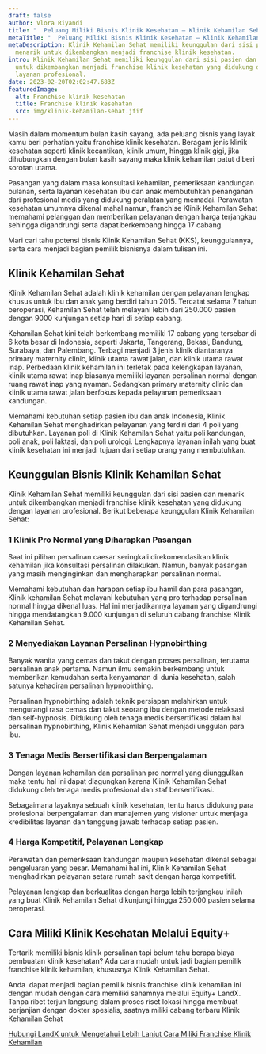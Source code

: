 ```yaml
---
draft: false
author: Vlora Riyandi
title: "  Peluang Miliki Bisnis Klinik Kesehatan – Klinik Kehamilan Sehat"
metaTitle: "  Peluang Miliki Bisnis Klinik Kesehatan – Klinik Kehamilan Sehat"
metaDescription: Klinik Kehamilan Sehat memiliki keunggulan dari sisi pasien dan
  menarik untuk dikembangkan menjadi franchise klinik kesehatan.
intro: Klinik Kehamilan Sehat memiliki keunggulan dari sisi pasien dan menarik
  untuk dikembangkan menjadi franchise klinik kesehatan yang didukung dengan
  layanan profesional.
date: 2023-02-20T02:02:47.683Z
featuredImage:
  alt: Franchise klinik kesehatan
  title: Franchise klinik kesehatan
  src: img/klinik-kehamilan-sehat.jfif
---
```

Masih dalam momentum bulan kasih sayang, ada peluang bisnis yang layak kamu beri perhatian yaitu franchise klinik kesehatan. Beragam jenis klinik kesehatan seperti klinik kecantikan, klinik umum, hingga klinik gigi, jika dihubungkan dengan bulan kasih sayang maka klinik kehamilan patut diberi sorotan utama.

Pasangan yang dalam masa konsultasi kehamilan, pemeriksaan kandungan bulanan, serta layanan kesehatan ibu dan anak membutuhkan penanganan dari profesional medis yang didukung peralatan yang memadai. Perawatan kesehatan umumnya dikenal mahal namun, franchise Klinik Kehamilan Sehat memahami pelanggan dan memberikan pelayanan dengan harga terjangkau sehingga digandrungi serta dapat berkembang hingga 17 cabang.

Mari cari tahu potensi bisnis Klinik Kehamilan Sehat (KKS), keunggulannya, serta cara menjadi bagian pemilik bisnisnya dalam tulisan ini.

## Klinik Kehamilan Sehat

Klinik Kehamilan Sehat adalah klinik kehamilan dengan pelayanan lengkap khusus untuk ibu dan anak yang berdiri tahun 2015. Tercatat selama 7 tahun beroperasi, Kehamilan Sehat telah melayani lebih dari 250.000 pasien dengan 9000 kunjungan setiap hari di setiap cabang.

Kehamilan Sehat kini telah berkembang memiliki 17 cabang yang tersebar di 6 kota besar di Indonesia, seperti Jakarta, Tangerang, Bekasi, Bandung, Surabaya, dan Palembang. Terbagi menjadi 3 jenis klinik diantaranya primary maternity clinic, klinik utama rawat jalan, dan klinik utama rawat inap. Perbedaan klinik kehamilan ini terletak pada kelengkapan layanan, klinik utama rawat inap biasanya memiliki layanan persalinan normal dengan ruang rawat inap yang nyaman. Sedangkan primary maternity clinic dan klinik utama rawat jalan berfokus kepada pelayanan pemeriksaan kandungan.

Memahami kebutuhan setiap pasien ibu dan anak Indonesia, Klinik Kehamilan Sehat menghadirkan pelayanan yang terdiri dari 4 poli yang dibutuhkan. Layanan poli di Klinik Kehamilan Sehat yaitu poli kandungan, poli anak, poli laktasi, dan poli urologi. Lengkapnya layanan inilah yang buat klinik kesehatan ini menjadi tujuan dari setiap orang yang membutuhkan.

## Keunggulan Bisnis Klinik Kehamilan Sehat 

Klinik Kehamilan Sehat memiliki keunggulan dari sisi pasien dan menarik untuk dikembangkan menjadi franchise klinik kesehatan yang didukung dengan layanan profesional. Berikut beberapa keunggulan Klinik Kehamilan Sehat: 

### 1 Klinik Pro Normal yang Diharapkan Pasangan

Saat ini pilihan persalinan caesar seringkali direkomendasikan klinik kehamilan jika konsultasi persalinan dilakukan. Namun, banyak pasangan yang masih menginginkan dan mengharapkan persalinan normal. 

Memahami kebutuhan dan harapan setiap ibu hamil dan para pasangan, Klinik kehamilan Sehat melayani kebutuhan yang pro terhadap persalinan normal hingga dikenal luas. Hal ini menjadikannya layanan yang digandrungi hingga mendatangkan 9.000 kunjungan di seluruh cabang franchise Klinik Kehamilan Sehat.

### 2 Menyediakan Layanan Persalinan Hypnobirthing

Banyak wanita yang cemas dan takut dengan proses persalinan, terutama persalinan anak pertama. Namun ilmu semakin berkembang untuk memberikan kemudahan serta kenyamanan di dunia kesehatan, salah satunya kehadiran persalinan hypnobirthing.

Persalinan hypnobirthing adalah teknik persiapan melahirkan untuk mengurangi rasa cemas dan takut seorang ibu dengan metode relaksasi dan self-hypnosis. Didukung oleh tenaga medis bersertifikasi dalam hal persalinan hypnobirthing, Klinik Kehamilan Sehat menjadi unggulan para ibu.

### 3 Tenaga Medis Bersertifikasi dan Berpengalaman

Dengan layanan kehamilan dan persalinan pro normal yang diunggulkan maka tentu hal ini dapat diagungkan karena Klinik Kehamilan Sehat didukung oleh tenaga medis profesional dan staf bersertifikasi.

Sebagaimana layaknya sebuah klinik kesehatan, tentu harus didukung para profesional berpengalaman dan manajemen yang visioner untuk menjaga kredibilitas layanan dan tanggung jawab terhadap setiap pasien. 

### 4 Harga Kompetitif, Pelayanan Lengkap

Perawatan dan pemeriksaan kandungan maupun kesehatan dikenal sebagai pengeluaran yang besar. Memahami hal ini, Klinik Kehamilan Sehat menghadirkan pelayanan setara rumah sakit dengan harga kompetitif. 

Pelayanan lengkap dan berkualitas dengan harga lebih terjangkau inilah yang buat Klinik Kehamilan Sehat dikunjungi hingga 250.000 pasien selama beroperasi. 

## Cara Miliki Klinik Kesehatan Melalui Equity+

Tertarik memiliki bisnis klinik persalinan tapi belum tahu berapa biaya pembuatan klinik kesehatan? Ada cara mudah untuk jadi bagian pemilik franchise klinik kehamilan, khususnya Klinik Kehamilan Sehat.

Anda  dapat menjadi bagian pemilik bisnis franchise klinik kehamilan ini dengan mudah dengan cara memiliki sahamnya melalui Equity+ LandX. Tanpa ribet terjun langsung dalam proses riset lokasi hingga membuat perjanjian dengan dokter spesialis, saatnya miliki cabang terbaru Klinik Kehamilan Sehat 

[Hubungi LandX untuk Mengetahui Lebih Lanjut Cara Miliki Franchise Klinik Kehamilan](https://app.landx.id/?utm_source=Organic+Page&utm_medium=Content+Blog&utm_campaign=BlogLandX&utm_id=Blog)